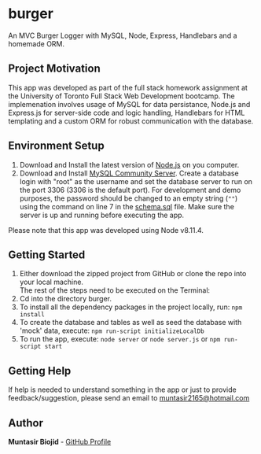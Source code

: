 # burger
An MVC Burger Logger with MySQL, Node, Express, Handlebars and a homemade ORM.

## Project Motivation

This app was developed as part of the full stack homework assignment at the University of Toronto Full Stack Web Development bootcamp. The implemenation involves usage of MySQL for data persistance, Node.js and Express.js for server-side code and logic handling, Handlebars for HTML templating and a custom ORM for robust communication with the database.

## Environment Setup
1) Download and Install the latest version of [Node.js](https://nodejs.org/en/download/) on you computer.
2) Download and Install [MySQL Community Server](https://dev.mysql.com/downloads/mysql/). Create a database login with "root" as the username and set the database server to run on the port 3306 (3306 is the default port). For development and demo purposes, the password should be changed to an empty string (`""`) using the command on line 7 in the [schema.sql](./db.schema.sql) file. Make sure the server is up and running before executing the app.

Please note that this app was developed using Node v8.11.4.

## Getting Started

1) Either download the zipped project from GitHub or clone the repo into your local machine.  
The rest of the steps need to be executed on the Terminal:  
2) Cd into the directory burger.
3) To install all the dependency packages in the project locally, run: `npm install`
4) To create the database and tables as well as seed the database with 'mock' data, execute: `npm run-script initializeLocalDb`
5) To run the app, execute: `node server` or `node server.js` or `npm run-script start`

## Getting Help

If help is needed to understand something in the app or just to provide feedback/suggestion, please send an email to muntasir2165@hotmail.com

## Author

**Muntasir Biojid** - [GitHub Profile](https://github.com/muntasir2165)
